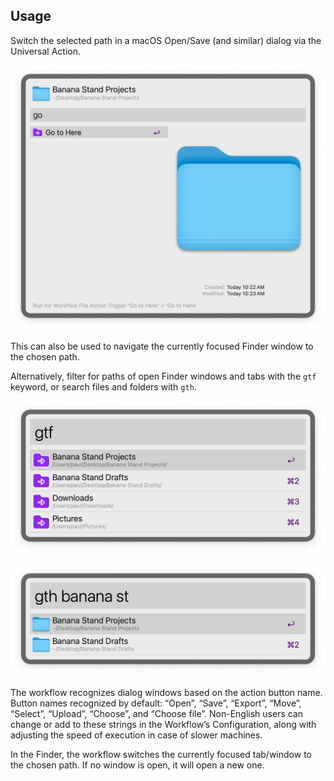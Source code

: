 ## Usage

Switch the selected path in a macOS Open/Save (and similar) dialog via the Universal Action.

![Using the Universal Action](images/ua.png)

This can also be used to navigate the currently focused Finder window to the chosen path.

Alternatively, filter for paths of open Finder windows and tabs with the `gtf` keyword, or search files and folders with `gth`.

![Searching folders](images/gtf.png)

![Searching Finder windows](images/gth.png)

The workflow recognizes dialog windows based on the action button name. Button names recognized by default: “Open”, “Save”, “Export”, “Move”, “Select”, “Upload”, “Choose”, and “Choose file”. Non-English users can change or add to these strings in the Workflow’s Configuration, along with adjusting the speed of execution in case of slower machines.

In the Finder, the workflow switches the currently focused tab/window to the chosen path. If no window is open, it will open a new one.
